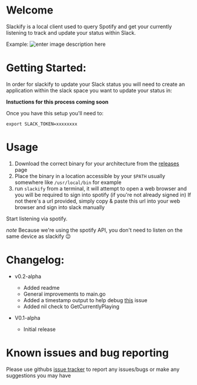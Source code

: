 # Welcome

Slackify is a local client used to query Spotify and get your currently listening to track and update your status within Slack.

Example: 
![enter image description here](https://user-images.githubusercontent.com/63231900/194503307-cd64595d-1ab8-40dd-aa0a-b55728512d6a.png)

    
# Getting Started:
In order for slackify to update your Slack status you will need to create an application within the slack space you want to update your status in: 

**Instuctions for this process coming soon**

Once you have this setup you'll need to: 
```
export SLACK_TOKEN=xxxxxxxx
```


# Usage
1. Download the correct binary for your architecture from the [releases](https://github.com/markpendlebury/Slackify/releases) page
2. Place the binary in a location accessible by your `$PATH` usually somewhere like `/usr/local/bin` for example
3. run `slackify` from a terminal, it will attempt to open a web browser and you will be required to sign into spotify (if you're not already signed in) 
  If not there's a url provided, simply copy & paste this url into your web browser and sign into slack manually

Start listening via spotify. 

*note*
Because we're using the spotify API, you don't need to listen on the same device as slackify :wink:
  
# Changelog:
- v0.2-alpha 
  - Added readme
  - General improvements to main.go 
  - Added a timestamp output to help debug [this](https://github.com/markpendlebury/Slackify/issues/8) issue
  - Added nil check to GetCurrentlyPlaying
  
- V0.1-alpha 
  - Initial release



# Known issues and bug reporting

Please use githubs [issue tracker](https://github.com/markpendlebury/Slackify/issues) to report any issues/bugs or make any suggestions you may have